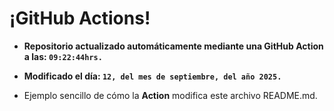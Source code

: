 # ¡GitHub Actions!
* **Repositorio actualizado automáticamente mediante una GitHub Action a las: `09:22:44hrs.`**
* **Modificado el día: `12, del mes de septiembre, del año 2025.`**

* Ejemplo sencillo de cómo la **Action** modifica este archivo README.md.
